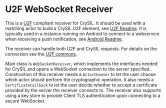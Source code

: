 # U2F WebSocket Receiver

This is a [U2F](https://www.yubico.com/applications/fido/) compliant receiver for CrySIL. It should be used with a matching actor to build a CrySIL U2F element, see [U2F Readme](./../../../../README-U2F.md). It is typically used in a instance running on Android to connect to a webservice when receiving a push notification, see [Android Readme](./../../../../samples/android/README.md).

The receiver can handle both U2F and CrySIL requests. For details on the conversion see the [U2F commons](./../u2f-commons/).

Main class is `WebSocketReceiver`, which implements the interfaces needed for CrySIL and opens a WebSocket connection to the server specified.. Construction of this receiver needs a `ActorChooser` to let the user choose which actor should perform the cryptographic operation. It also needs a `CertificateCallback` to let the user decide whether to accept a certificate provided by the server the receiver connects to. The receiver also supports using a key store to provide Client TLS authentication upon connecting to a secure WebSocket.


